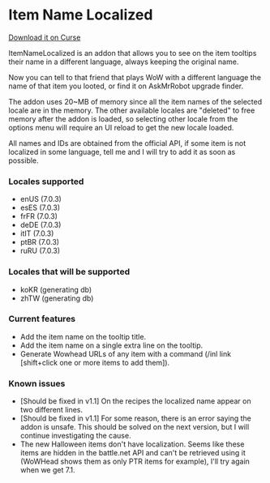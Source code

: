 # Item Name Localized

[Download it on Curse](https://mods.curse.com/addons/wow/item-name-localized)

ItemNameLocalized is an addon that allows you to see on the item tooltips their name in a different language, always keeping the original name.

Now you can tell to that friend that plays WoW with a different language the name of that item you looted, or find it on AskMrRobot upgrade finder.

The addon uses 20~MB of memory since all the item names of the selected locale are in the memory. The other available locales are "deleted" to free memory after the addon is loaded, so selecting other locale from the options menu will require an UI reload to get the new locale loaded.

All names and IDs are obtained from the official API, if some item is not localized in some language, tell me and I will try to add it as soon as possible.

### Locales supported
* enUS (7.0.3)
* esES (7.0.3)
* frFR (7.0.3)
* deDE (7.0.3)
* itIT (7.0.3)
* ptBR (7.0.3)
* ruRU (7.0.3)

### Locales that will be supported
* koKR (generating db)
* zhTW (generating db)

### Current features
* Add the item name on the tooltip title.
* Add the item name on a single extra line on the tooltip.
* Generate Wowhead URLs of any item with a command (/inl link [shift+click one or more items to add them]).

### Known issues
* [Should be fixed in v1.1] On the recipes the localized name appear on two different lines.
* [Should be fixed in v1.1] For some reason, there is an error saying the addon is unsafe. This should be solved on the next version, but I will continue investigating the cause.
* The new Halloween items don't have localization. Seems like these items are hidden in the battle.net API and can't be retrieved using it (WoWHead shows them as only PTR items for example), I'll try again when we get 7.1.